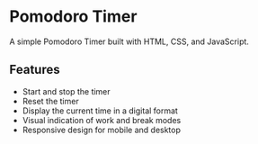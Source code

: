 # Pomodoro Timer

A simple Pomodoro Timer built with HTML, CSS, and JavaScript.

## Features

- Start and stop the timer
- Reset the timer
- Display the current time in a digital format
- Visual indication of work and break modes
- Responsive design for mobile and desktop
